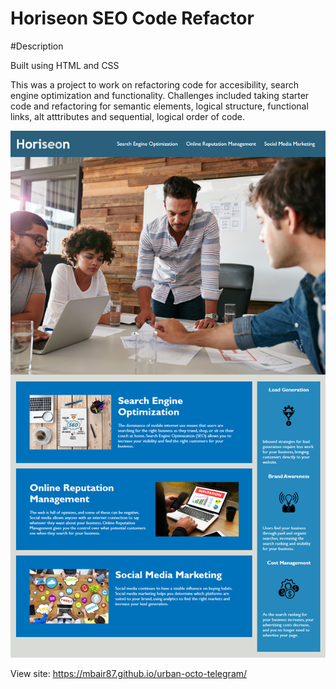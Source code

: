 # Horiseon SEO Code Refactor

#Description

Built using HTML and CSS

This was a project to work on refactoring code for accesibility, search engine optimization and functionality. Challenges included taking starter code and refactoring for semantic elements, logical structure, functional links, alt atttributes and sequential, logical order of code. 

![Horiseon screenshot](./assets/images/horiseon-screenshot.png)

View site: https://mbair87.github.io/urban-octo-telegram/
